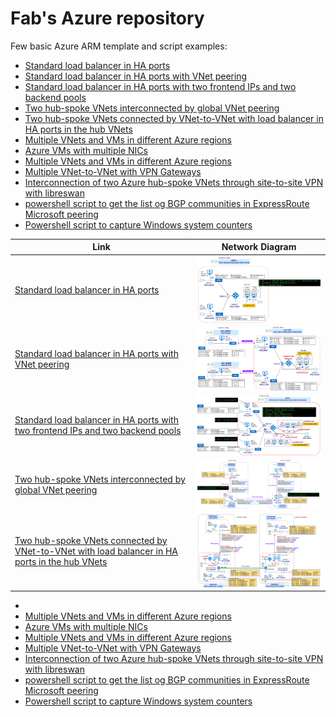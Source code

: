<properties
   pageTitle="Examples of Azure templates and scripts"
   description="Examples of Azure templates and scripts"
   services=""
   documentationCenter="na"
   authors="fabferri"
   manager=""
   editor=""/>

<tags
   ms.service="Configuration-Example-Azure"
   ms.devlang="na"
   ms.topic="article"
   ms.tgt_pltfrm="na"
   ms.workload="na"
   ms.date="21/11/2016"
   ms.author="fabferri" />

# Fab's Azure repository
Few basic Azure ARM template and script examples:

* [Standard load balancer in HA ports](./101-ilb-ha-ports-1vnet/)
* [Standard load balancer in HA ports with VNet peering](./101-ilb-ha-ports-vnetpeering/)
* [Standard load balancer in HA ports with two frontend IPs and two backend pools](./101-ilb-ha-ports-2frontend-2backendpools)
* [Two hub-spoke VNets interconnected by global VNet peering](./101-01-vnet-peering-2hubspoke)
* [Two hub-spoke VNets connected by VNet-to-VNet with load balancer in HA ports in the hub VNets](./101-03-vnet-peering-2hubspoke-ilb-vpn)
* [Multiple VNets and VMs in different Azure regions](./101-multiple-vnets-vms/)
* [Azure VMs with multiple NICs](./101-vms-multiple-nics-01/README.md)
* [Multiple VNets and VMs in different Azure regions](./101-multiple-vnets-vms/)
* [Multiple VNet-to-VNet with VPN Gateways](./vnet-2-vnet-vpn/README.md)
* [Interconnection of two Azure hub-spoke VNets through site-to-site VPN with libreswan](./101-vpn-libreswan/)
* [powershell script to get the list og BGP communities in ExpressRoute Microsoft peering](./ExpressRoute-MS-Peering-BGPCommunity/)
* [Powershell script to capture Windows system counters](./win-sys-counters/)



| Link     | Network Diagram|
|----------|:--------------:|
| [Standard load balancer in HA ports](./101-ilb-ha-ports-1vnet/)|  <img src="./101-ilb-ha-ports-1vnet/media/network-diagram.png" align="left" width="500"> |
| [Standard load balancer in HA ports with VNet peering](./101-ilb-ha-ports-vnetpeering/)| <img src="./101-ilb-ha-ports-vnetpeering/media/network-diagram.png" align="left" width="500"> |
| [Standard load balancer in HA ports with two frontend IPs and two backend pools](./101-ilb-ha-ports-2frontend-2backendpools) | <img src="./101-ilb-ha-ports-2frontend-2backendpools/media/network-diagram.png" align="left" width="500"> |
|[Two hub-spoke VNets interconnected by global VNet peering](./101-01-vnet-peering-2hubspoke)|  <img src="./101-01-vnet-peering-2hubspoke/media/network-diagram.png" align="left" width="500"> |
|[Two hub-spoke VNets connected by VNet-to-VNet with load balancer in HA ports in the hub VNets](./101-03-vnet-peering-2hubspoke-ilb-vpn)|<img src="./101-03-vnet-peering-2hubspoke-ilb-vpn/media/network-diagram.png" align="left" width="500">|


* 
* [Multiple VNets and VMs in different Azure regions](./101-multiple-vnets-vms/)
* [Azure VMs with multiple NICs](./101-vms-multiple-nics-01/README.md)
* [Multiple VNets and VMs in different Azure regions](./101-multiple-vnets-vms/)
* [Multiple VNet-to-VNet with VPN Gateways](./vnet-2-vnet-vpn/README.md)
* [Interconnection of two Azure hub-spoke VNets through site-to-site VPN with libreswan](./101-vpn-libreswan/)
* [powershell script to get the list og BGP communities in ExpressRoute Microsoft peering](./ExpressRoute-MS-Peering-BGPCommunity/)
* [Powershell script to capture Windows system counters](./win-sys-counters/)

